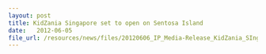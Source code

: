```yaml
---
layout: post
title: KidZania Singapore set to open on Sentosa Island
date:   2012-06-05
file_url: /resources/news/files/20120606_IP_Media-Release_KidZania_SIngapore_set_to_open_on_Sentosa_Island.pdf
---
```

